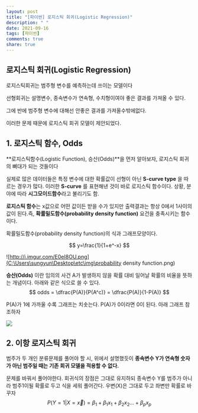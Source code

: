 ```yaml
---
layout: post
title: "[파이썬] 로지스틱 회귀(Logistic Regression)"
description: " "
date: 2021-09-16
tags: [파이썬]
comments: true
share: true
---
```


## 로지스틱 회귀(Logistic Regression)

로지스틱회귀는 범주형 변수를 예측하는데 쓰이는 모델이다

선형회귀는 설명변수, 종속변수가 연속형, 수치형이여야 좋은 결과를 가져올 수 있다.

그에 반에 범주형 변수에 대해선 안좋은 결과를 가져올수밖에없다.

이러한 문제 때문에 로지스틱 회귀 모델이 제안되었다.

## 1. 로지스틱 함수, Odds

**로지스틱함수(Logistic Function), 승산(Odds)**을 먼저 알아보자, 로지스틱 회귀의 뼈대가 되는 것들이다

실제로 많은 데이터들은 특정 변수에 대한 확률값이 선형이 아닌 **S-curve type** 을 따르는 경우가 많다. 이러한 **S-curve** 를 표현해낸 것이 바로 로지스틱 함수이다. 상황, 분야에 따라 **시그모이드함수**라고 불리기도 함.

**로지스틱 함수**는 x값으로 어떤 값이든 받을 수가 있지만 출력결과는 항상 0에서 1사이의 값이 된다.즉, **확률밀도함수(probability density function)** 요건을 충족시키는 함수이다.

확률밀도함수(probability density function)의 식과 그래프모양이다.


$$
y=\frac{1}{1+e^-x}
$$


![http://i.imgur.com/E0eI8OU.png](C:\Users\sungyun\Desktop\etc\img\probability density function.png)



**승산(Odds)** 이란 임의의 사건 A가 발생하지 않을 확률 대비 일어날 확률의 비율을 뜻하는 개념이다. 아래와 같은 식으로 쓸 수 있다.
$$
odds = \dfrac{P(A)}{P(A^c)} = \dfrac{P(A)}{1-P(A)}
$$


P(A)가 1에 가까울 수록 그래프는 치솟는다. P(A)가 0이라면 0이 된다. 아래 그래프 참조하자

![](C:\Users\sungyun\Desktop\etc\img\odds(승산).png)

## 2. 이항 로지스틱 회귀

범주가 두 개인 분류문제를 풀어야 할 시,  위에서 설명했듯이 **종속변수 Y가 연속형 숫자가 아닌 범주일 때는 기존 회귀 모델을 적용할 수 없다.**

문제를 바꿔서 풀어야한다. 회귀식의 장점은 그대로 유지하되 종속변수 Y를 범주가 아니라 범주1이될 확률로 두고 식을 세워 풀어간다. 우변(X)은 그대로 두고 좌변만 확률로 바꾸자
$$
P(Y = 1 | X = \overrightarrow{x}) = \beta_1 + \beta_1x_1 + \beta_2x_2 ... +\beta_px_p
$$





